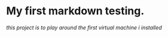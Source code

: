 # My first markdown testing.
_this project is to play around the first virtual machine i installed_
